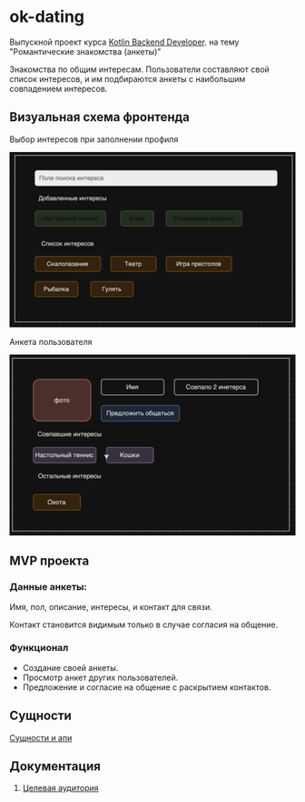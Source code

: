 # ok-dating

Выпускной проект курса
[Kotlin Backend Developer](https://otus.ru/lessons/kotlin/?int_source=courses_catalog&int_term=programming).
на тему "Романтические знакомства  (анкеты)"

Знакомства по общим интересам. Пользователи составляют свой список интересов, 
и им подбираются анкеты с наибольшим совпадением интересов.

## Визуальная схема фронтенда

Выбор интересов при заполнении профиля

![Макет фронта_1](imgs/add_interest.png)

Анкета пользователя

![Макет фронта_2](imgs/user_profile.png)

## MVP проекта

### Данные анкеты: 

Имя, пол, описание, интересы, и контакт для связи.

Контакт становится видимым только в случае согласия на общение.

### Функционал

- Создание своей анкеты.
- Просмотр анкет других пользователей.
- Предложение и согласие на общение с раскрытием контактов.


## Сущности

[Cущности и апи](./docs/04-architecture/03-api.md)


## Документация

1. [Целевая аудитория](./docs/01-marketing/01-target-audience.md)





